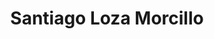 ---
layout: page
title: Santiago Loza Morcillo
description: Santiago Loza Morcillo
img: assets/img/5.jpg
importance: 1
category: enrolled
redirect: ambassadorstelecorenta.github.io
---